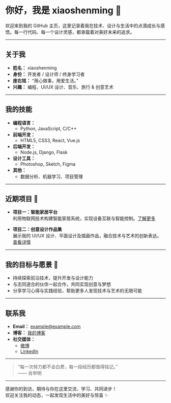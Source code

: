 # 你好，我是 **xiaoshenming** 👋

欢迎来到我的 GitHub 主页，这里记录着我在技术、设计与生活中的点滴成长与感悟。每一行代码、每一个设计灵感，都承载着对美好未来的追求。

---

## 关于我

- **姓名：** xiaoshenming  
- **身份：** 开发者 / 设计师 / 终身学习者  
- **座右铭：** “用心做事，用爱生活。”  
- **兴趣：** 编程、UI/UX 设计、音乐、旅行 & 创意艺术

---

## 我的技能

- **编程语言：**  
  - Python, JavaScript, C/C++  
- **前端开发：**  
  - HTML5, CSS3, React, Vue.js  
- **后端开发：**  
  - Node.js, Django, Flask  
- **设计工具：**  
  - Photoshop, Sketch, Figma  
- **其他：**  
  - 数据分析、机器学习、项目管理

---

## 近期项目 🔭

- **项目一：智能家居平台**  
  利用物联网技术构建智能家居系统，实现设备互联与智能控制。[了解更多](#)

- **项目二：创意设计作品集**  
  展示我的 UI/UX 设计、平面设计及插画作品，融合技术与艺术的创新表达。[查看详情](#)

---

## 我的目标与愿景 🌱

- 持续探索前沿技术，提升开发与设计能力  
- 与志同道合的伙伴一起合作，共同实现创意与梦想  
- 分享学习心得与实践经验，帮助更多人发现技术与艺术的无限可能

---

## 联系我

- **Email：** [example@example.com](mailto:example@example.com)  
- **博客：** [我的博客](http://example.com)  
- **社交媒体：**  
  - [微博](http://weibo.com)  
  - [LinkedIn](http://linkedin.com)

---

> “每一次努力都不会白费，每一段经历都值得铭记。”  
> —— 肖申明

---

感谢你的到访，期待与你在这里交流、学习、共同进步！  
欢迎关注我的动态，一起发现生活中的美好与惊喜 ✨
